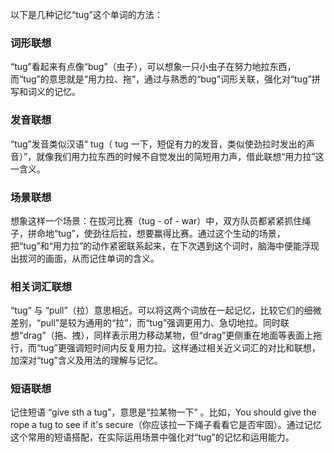 以下是几种记忆“tug”这个单词的方法：

### 词形联想
“tug”看起来有点像“bug”（虫子），可以想象一只小虫子在努力地拉东西，而“tug”的意思就是“用力拉、拖”，通过与熟悉的“bug”词形关联，强化对“tug”拼写和词义的记忆。

### 发音联想
“tug”发音类似汉语“ tug（ tug 一下，短促有力的发音，类似使劲拉时发出的声音）”，就像我们用力拉东西的时候不自觉发出的简短用力声，借此联想“用力拉”这一含义。

### 场景联想
想象这样一个场景：在拔河比赛（tug - of - war）中，双方队员都紧紧抓住绳子，拼命地“tug”，使劲往后拉，想要赢得比赛。通过这个生动的场景，把“tug”和“用力拉”的动作紧密联系起来，在下次遇到这个词时，脑海中便能浮现出拔河的画面，从而记住单词的含义。

### 相关词汇联想
“tug” 与 “pull”（拉）意思相近。可以将这两个词放在一起记忆，比较它们的细微差别，“pull”是较为通用的“拉”，而“tug”强调更用力、急切地拉。同时联想“drag”（拖、拽），同样表示用力移动某物，但“drag”更侧重在地面等表面上拖行，而“tug”更强调短时间内反复用力拉。这样通过相关近义词汇的对比和联想，加深对“tug”含义及用法的理解与记忆。

### 短语联想
记住短语 “give sth a tug”，意思是“拉某物一下” 。比如，You should give the rope a tug to see if it's secure（你应该拉一下绳子看看它是否牢固）。通过记忆这个常用的短语搭配，在实际运用场景中强化对“tug”的记忆和运用能力。 